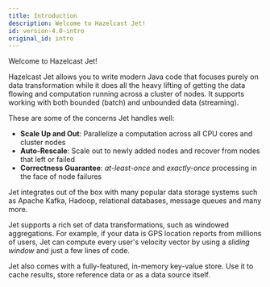 ```yaml
---
title: Introduction
description: Welcome to Hazelcast Jet!
id: version-4.0-intro
original_id: intro
---
```


Welcome to Hazelcast Jet!

Hazelcast Jet allows you to write modern Java code that focuses purely
on data transformation while it does all the heavy lifting of getting
the data flowing and computation running across a cluster of nodes. It
supports working with both bounded (batch) and unbounded data
(streaming).

These are some of the concerns Jet handles well:

* **Scale Up and Out**: Parallelize a computation across all CPU cores
  and cluster nodes
* **Auto-Rescale**: Scale out to newly added nodes and recover from
  nodes that left or failed
* **Correctness Guarantee**: *at-least-once* and *exactly-once*
  processing in the face of node failures

Jet integrates out of the box with many popular data storage systems
such as Apache Kafka, Hadoop, relational databases, message
queues and many more.

Jet supports a rich set of data transformations, such as windowed
aggregations. For example, if your data is GPS location reports from
millions of users, Jet can compute every user's velocity vector by using
a *sliding window* and just a few lines of code.

Jet also comes with a fully-featured, in-memory key-value store. Use it
to cache results, store reference data or as a data source itself.
